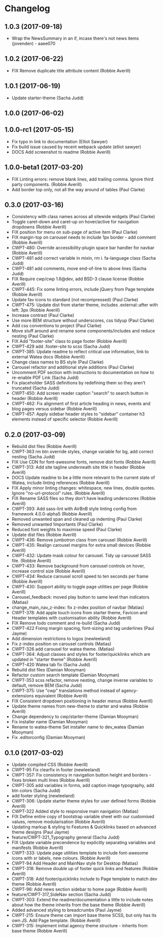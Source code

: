 # Changelog

## 1.0.3 (2017-09-18)

* Wrap the NewsSummary in an if, incase there's not news items (jovenden) - aaee070

## 1.0.2 (2017-06-22)

* FIX Remove duplicate title attribute content (Robbie Averill)

## 1.0.1 (2017-06-19)

* Update starter-theme (Sacha Judd)

## 1.0.0 (2017-06-02)
## 1.0.0-rc1 (2017-05-15)

* Fix typo in link to documentation (Elliot Sawyer)
* Fix build issue caused by recent webpack update (elliot sawyer)
* DOCS Add screenshot to readme (Robbie Averill)

## 1.0.0-beta1 (2017-03-20)

* FIX Linting errors: remove blank lines, add trailing comma. Ignore third party components. (Robbie Averill)
* Add border top only, not all the way around of tables (Paul Clarke)

## 0.3.0 (2017-03-16)

* Consistency with class names across all sitewide widgets (Paul Clarke)
* Toggle caret-down and caret-up on hover/active for navigation dropdowns (Robbie Averill)
* FIX position for menu on sub-page of active item (Paul Clarke)
* FIX margin-top on carousel needs to include 1px border - add comment (Robbie Averill)
* CWPT-480: Override accessibility-plugin space bar handler for navbar (Robbie Averill)
* CWPT-481 add correct variable in mixin, rm i. fa-language class (Sacha Judd)
* CWPT-481 add comments, move end-of-line to above lines (Sacha Judd)
* FIX Require cwp/cwp 1.6@dev, add BSD-3 clause license (Robbie Averill)
* CWPT-445: Fix some linting errors, include jQuery from Page template (Robbie Averill)
* Update fav icons to standard (not recompressed) (Paul Clarke)
* CWPT-475: Update dist from starter theme, includes .external::after with left: 3px (Robbie Averill)
* Increase contrast (Paul Clarke)
* Use more BEM structure without underscores, css tidyup (Paul Clarke)
* Add css conventions to project (Paul Clarke)
* Move stuff around and rename some components/includes and reduce nesting (Paul Clarke)
* FIX Add "footer-site" class to page footer (Robbie Averill)
* CWPT-429 add .footer-site to scss (Sacha Judd)
* CWPT-385: Update readme to reflect critical use information, link to external Watea docs (Robbie Averill)
* Change class names to BS style (Paul Clarke)
* Carousel refactor and additional style additions (Paul Clarke)
* Uncomment PDF section with instructions to documentation on how to re-enable PDF Link (Sacha Judd)
* Fix placeholder SASS definitions by redefining them so they aren't truncated (Sacha Judd)
* CWPT-450: Add screen reader caption "search" to search button in header (Robbie Averill)
* CWPT-462: Fix alignment of first article heading in news, events and blog pages versus sidebar (Robbie Averill)
* CWPT-457: Apply sidebar header styles to "sidebar" container h3 elements instead of specific selector (Robbie Averill)

## 0.2.0 (2017-03-09)

* Rebuild dist files (Robbie Averill)
* CWPT-363 rm btn override styles, change variable for bg, add correct nesting (Sacha Judd)
* FIX Use CDN for font-awesome fonts, remove dist fonts (Robbie Averill)
* CWPT-313: Add site tagline underneath site title in header (Robbie Averill)
* DOCS Update readme to be a little more relevant to the current state of Watea, include linting references (Robbie Averill)
* FIX Apply minor linting changes: whitespace, new lines, double quotes. Ignore "no-url-protocol" rules. (Robbie Averill)
* FIX Rename SASS files so they don't have leading underscores (Robbie Averill)
* CWPT-393: Add sass-lint with AirBnB style linting config from framework 4.0.0-alpha5 (Robbie Averill)
* Removed unwanted span and cleaned up indenting (Paul Clarke)
* Removed unwanted !importants (Paul Clarke)
* Reduced font weights to maximise speed (Paul Clarke)
* Update dist files (Robbie Averill)
* CWPT-436: Remove jumbotron class from carousel (Robbie Averill)
* CWPT-435: Realign carousel margins for extra small devices (Robbie Averill)
* CWPT-432: Update mask colour for carousel. Tidy up carousel SASS file. (Robbie Averill)
* CWPT-433: Remove background from carousel controls on hover, increase control size (Robbie Averill)
* CWPT-434: Reduce carousel scroll speed to ten seconds per frame (Robbie Averill)
* CWPT-430: Support ability to toggle page utilities per page (Robbie Averill)
* Carousel_feedback: moved play button to same level than indicators (Matias)
* change_main_nav_z-index: fix z-index position of navbar (Matias)
* CWPT-378: Add apple touch icons from starter theme, Favicon and Header templates with customisation ability (Robbie Averill)
* FIX Remove todo comment and re-build (Sacha Judd)
* CWPT-422 Fixing margin spacing, font-sizing and tag underlines (Paul Jayme)
* Add dimension restrictions to logos (newleeland)
* Fix z-index position on carousel controls (Matias)
* CWPT-326 add carousel for watea theme. (Matias)
* CWPT-364: Adjust classes and styles for footer/quicklinks which are updated in "starter theme" (Robbie Averill)
* CWPT-420 Watea tab fix (Sacha Judd)
* Rebuild dist files (Damian Mooyman)
* Refactor custom search template (Damian Mooyman)
* CWPT-353 scss refactor, remove nesting, change inverse variables to default, remove BEM (Sacha Judd)
* CWPT-375: Use "cwp" translations method instead of agency-extensions equivalent (Robbie Averill)
* FIX Consistent dropdown positioning in header menus (Robbie Averill)
* Update theme names from new-theme to starter and watea (Robbie Averill)
* Change dependency to cwp/starter-theme (Damian Mooyman)
* Fix installer name (Damian Mooyman)
* Rename to watea-theme Set installer name to dev_watea (Damian Mooyman)
* Fix .editorconfig (Damian Mooyman)

## 0.1.0 (2017-03-02)

* Update compiled CSS (Robbie Averill)
* CWPT-95 Fix clearfix in footer (newleeland)
* CWPT-357: Fix consistency in navigation button height and borders - fixes broken multi lines (Robbie Averill)
* CWPT-305 add variables in forms, add caption image typography, add btn colors (Sacha Judd)
* add footer styling (newleeland)
* CWPT-306: Update starter theme styles for user defined forms (Robbie Averill)
* CWPT-322 Added style to responsive main navigation (Matias)
* FIX Define entire copy of bootstrap variable sheet with our customised values, remove modularisation (Robbie Averill)
* Updating markup & styling to Features & Quicklinks based on advanced theme designs (Paul Jayme)
* feature/CWPT-321_Typography general (Sacha Judd)
* FIX Update variable precendence by explicitly separating variables and manifests (Robbie Averill)
* CWPT-333: Update page utilities template to include font-awesome icons with sr labels, new colours. (Robbie Averill)
* CWPT-94 Add Header and MainNav style for Desktop (Matias)
* CWPT-318: Remove double up of footer quick links and features (Robbie Averill)
* CWPT-318: Add footer/quicklinks include to Page template to match dev theme (Robbie Averill)
* CWPT-96: Add news section sidebar to home page (Robbie Averill)
* feature/CWPT-317_SideNav section (Sacha Judd)
* CWPT-303: Extend the readme/documentation a little to include notes about how the theme inherits from the base theme (Robbie Averill)
* Added advanced styling to breadcrumbs (Paul Jayme)
* CWPT-215: Ensure theme can import base theme SCSS, but only has its own JS. Add Page template. (Robbie Averill)
* CWPT-315: Implement initial agency theme structure - inherits from base theme (Robbie Averill)

